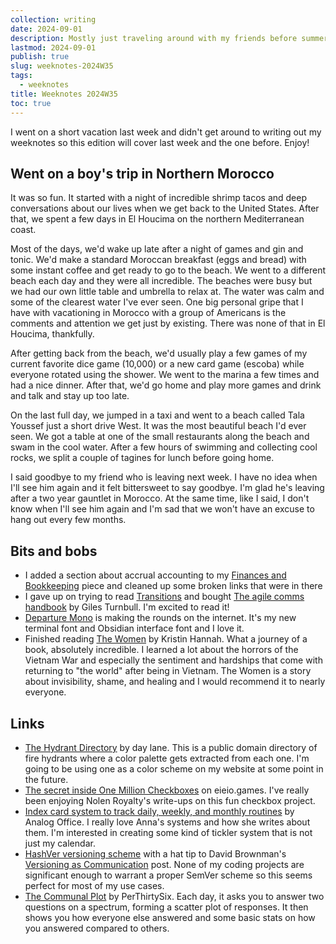 ```yaml
---
collection: writing
date: 2024-09-01
description: Mostly just traveling around with my friends before summer ends. Weeknotes for the 35th week of the year 2024.
lastmod: 2024-09-01
publish: true
slug: weeknotes-2024W35
tags:
  - weeknotes
title: Weeknotes 2024W35
toc: true
---
```


I went on a short vacation last week and didn't get around to writing out my weeknotes so this edition will cover last week and the one before. Enjoy!

## Went on a boy's trip in Northern Morocco

It was so fun. It started with a night of incredible shrimp tacos and deep conversations about our lives when we get back to the United States. After that, we spent a few days in El Houcima on the northern Mediterranean coast.

Most of the days, we'd wake up late after a night of games and gin and tonic. We'd make a standard Moroccan breakfast (eggs and bread) with some instant coffee and get ready to go to the beach. We went to a different beach each day and they were all incredible. The beaches were busy but we had our own little table and umbrella to relax at. The water was calm and some of the clearest water I've ever seen. One big personal gripe that I have with vacationing in Morocco with a group of Americans is the comments and attention we get just by existing. There was none of that in El Houcima, thankfully.

After getting back from the beach, we'd usually play a few games of my current favorite dice game (10,000) or a new card game (escoba) while everyone rotated using the shower. We went to the marina a few times and had a nice dinner. After that, we'd go home and play more games and drink and talk and stay up too late.

On the last full day, we jumped in a taxi and went to a beach called Tala Youssef just a short drive West. It was the most beautiful beach I'd ever seen. We got a table at one of the small restaurants along the beach and swam in the cool water. After a few hours of swimming and collecting cool rocks, we split a couple of tagines for lunch before going home.

I said goodbye to my friend who is leaving next week. I have no idea when I'll see him again and it felt bittersweet to say goodbye. I'm glad he's leaving after a two year gauntlet in Morocco. At the same time, like I said, I don't know when I'll see him again and I'm sad that we won't have an excuse to hang out every few months.

## Bits and bobs

- I added a section about accrual accounting to my [Finances and Bookkeeping](/writing/finances-and-bookkeeping/) piece and cleaned up some broken links that were in there
- I gave up on trying to read [Transitions](https://wmbridges.com/books/) and bought [The agile comms handbook](https://agilecommshandbook.com/) by Giles Turnbull. I'm excited to read it!
- [Departure Mono](https://departuremono.com/) is making the rounds on the internet. It's my new terminal font and Obsidian interface font and I love it.
- Finished reading [The Women](https://kristinhannah.com/books/the-women/) by Kristin Hannah. What a journey of a book, absolutely incredible. I learned a lot about the horrors of the Vietnam War and especially the sentiment and hardships that come with returning to "the world" after being in Vietnam. The Women is a story about invisibility, shame, and healing and I would recommend it to nearly everyone.

## Links

- [The Hydrant Directory](https://www.dayroselane.com/hydrants) by day lane. This is a public domain directory of fire hydrants where a color palette gets extracted from each one. I'm going to be using one as a color scheme on my website at some point in the future.
- [The secret inside One Million Checkboxes](http://eieio.games/essays/the-secret-in-one-million-checkboxes/) on eieio.games. I've really been enjoying Nolen Royalty's write-ups on this fun checkbox project.
- [Index card system to track daily, weekly, and monthly routines](https://analogoffice.net/2024/08/17/index-card-system.html) by Analog Office. I really love Anna's systems and how she writes about them. I'm interested in creating some kind of tickler system that is not just my calendar.
- [HashVer versioning scheme](https://miniscruff.github.io/hashver/) with a hat tip to David Brownman's [Versioning as Communication](https://xavd.id/blog/post/versioning-as-communication/) post. None of my coding projects are significant enough to warrant a proper SemVer scheme so this seems perfect for most of my use cases.
- [The Communal Plot](https://perthirtysix.com/communal-plot-daily-poll) by PerThirtySix. Each day, it asks you to answer two questions on a spectrum, forming a scatter plot of responses. It then shows you how everyone else answered and some basic stats on how you answered compared to others.
